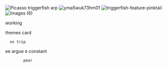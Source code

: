 ![Picasso triggerfish arp](https://github.com/user-attachments/assets/e3cb70ba-7d16-4895-83b4-1a1958c92fa2)
![yma5wuk73hm01](https://github.com/user-attachments/assets/510c63ef-4997-400d-87ff-34e159f392c2)
![triggerfish-feature-pinktail](https://github.com/user-attachments/assets/93f09f24-194d-4d7b-aa7e-5f746598cb9c)
![images (6)](https://github.com/user-attachments/assets/b7d1061a-cbf3-456d-9fca-e0221ec46e26)

working

themes
      card

      no trip
ee           argue
           e
            constant

            pear
